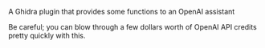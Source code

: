 A Ghidra plugin that provides some functions to an OpenAI assistant

Be careful; you can blow through a few dollars worth of OpenAI API credits pretty quickly with this.

